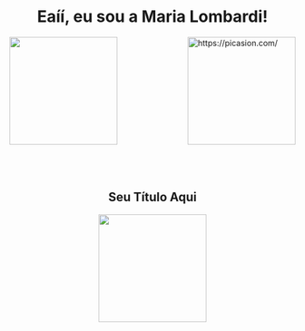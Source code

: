 <div align="center">
  <strong>
    <h1>Eaíí, eu sou a Maria Lombardi!</h1>
  </strong>
</div>

<div style="display: flex; align-items: center; justify-content: center;">
  <div style="flex-grow: 1;">
    <a href="https://github.com/duda30">
      <img height="190em" src="https://github-readme-stats.vercel.app/api?username=duda30&show_icons=true&theme=dracula&include_all_commits=true&count_private=true" />
    </a>
  </div>
  <div>
    <a href="https://picasion.com/">
      <img src="https://i.picasion.com/pic92/63287e7dd4ebfac3b55a2ddce3604aa2.gif" width="190" height="190" border="0" alt="https://picasion.com/" />
    </a>
  </div>
</div>

<br>
<br>
<br>

<div style="text-align: center;">
  <h2>Seu Título Aqui</h2>
  <img height="190em" src="https://github-readme-stats.vercel.app/api/top-langs/?username=duda30&layout=compact&langs_count=7&theme=dracula">
</div>
